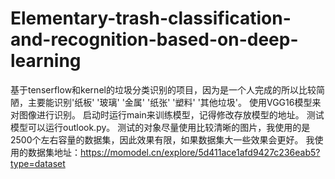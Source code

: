 # Elementary-trash-classification-and-recognition-based-on-deep-learning
基于tenserflow和kernel的垃圾分类识别的项目，因为是一个人完成的所以比较简陋，主要能识别'纸板' '玻璃' '金属' '纸张' '塑料' '其他垃圾'。
使用VGG16模型来对图像进行识别。
启动时运行main来训练模型，记得修改存放模型的地址。
测试模型可以运行outlook.py。
测试的对象尽量使用比较清晰的图片，我使用的是2500个左右容量的数据集，因此效果有限，如果数据集大一些效果会更好。
我使用的数据集地址：https://momodel.cn/explore/5d411ace1afd9427c236eab5?type=dataset
